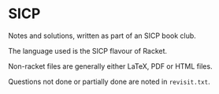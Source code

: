 SICP
====

Notes and solutions, written as part of an SICP book club.

The language used is the SICP flavour of Racket.

Non-racket files are generally either LaTeX, PDF or HTML files.

Questions not done or partially done are noted in `revisit.txt`.
